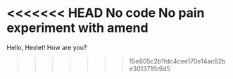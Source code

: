 <<<<<<< HEAD
No code No pain
experiment with amend
=======
Hello, Hexlet! How are you?
>>>>>>> 15e805c2b1fdc4cee170e14ac62be301371fb9d5
